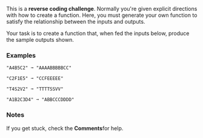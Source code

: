 This is a **reverse coding challenge**. Normally you're given explicit directions with how to create a function. Here, you must generate your own function to satisfy the relationship between the inputs and outputs.

Your task is to create a function that, when fed the inputs below, produce the sample outputs shown.


### Examples ###
    "A4B5C2" ➞ "AAAABBBBBCC"

    "C2F1E5" ➞ "CCFEEEEE"

    "T4S2V2" ➞ "TTTTSSVV"

    "A1B2C3D4" ➞ "ABBCCCDDDD"


### Notes ###
If you get stuck, check the **Comments**for help.